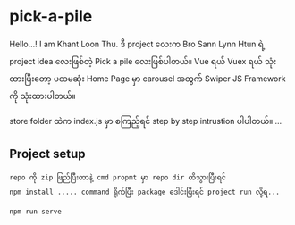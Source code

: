 # pick-a-pile

Hello...! I am Khant Loon Thu.
ဒီ project လေးက Bro Sann Lynn Htun ရဲ့ project idea လေးဖြစ်တဲ့ Pick a pile လေးဖြစ်ပါတယ်။ Vue ရယ် Vuex ရယ် သုံးထားပြီးတော့ ပထမဆုံး Home Page မှာ carousel အတွက် Swiper JS Framework ကို သုံးထားပါတယ်။

store folder ထဲက index.js မှာ စကြည့်ရင် step by step intrustion ပါပါတယ်။ ...

## Project setup

```
repo ကို zip ဖြည်ပြီးတာနဲ့ cmd propmt မှာ repo dir ထိသွားပြီးရင်
npm install ..... command ရိုက်ပြီး package ဒေါင်းပြီးရင် project run လို့ရ...

npm run serve
```
